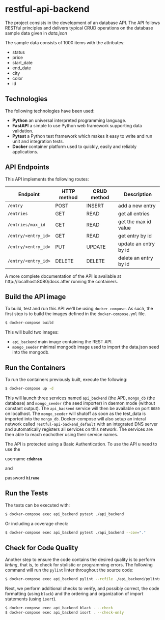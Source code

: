# restful-api-backend
The project consists in the development of an database API. The API follows RESTful principles and delivers typical CRUD operations on the database sample data given in _data.json_

The sample data consists of 1000 items with the attributes:
-   status
-   price
-   start_date
-   end_date
-   city
-   color
-   id


## Technologies

The following technologies have been used:

- **Python** an universal interpreted programming language.
- **FastAPI** a simple to use Python web framework supporting data validation.
- **Pytest** a Python test framework which makes it easy to write and run unit and integration
tests.
- **Docker** container platform used to quickly, easily and reliably applications.

## API Endpoints

This API implements the following routes:

| **Endpoint**     	    | **HTTP method**   | **CRUD method** 	| **Description**      	|
|-----------------	    |----------------  	|---------------	|----------------------	|
| `/entry`     	        | POST        	    | INSERT      	    | add a new entry    	|
| `/entries`     	    | GET           	| READ        	    | get all entries    	|
| `/entries/max_id`     | GET           	| READ        	    | get the max id value  |
| `/entry/<entry_id>`   | GET         	    | READ        	    | get entry by id    	|
| `/entry/<entry_id>`   | PUT         	    | UPDATE      	    | update an entry by id |
| `/entry/<entry_id>`	| DELETE      	    | DELETE      	    | delete an entry by id |

A more complete documentation of the API is available at http://localhost:8080/docs after running the containers.

## Build the API image

To build, test and run this API we'll be using `docker-compose`. As such, the first step
is to build the images defined in the `docker-compose.yml` file.

```bash
$ docker-compose build
```

This will build two images:

- `api_backend` main image containing the REST API.
- `mongo_seeder` minimal mongodb image used to import the data.json seed into the mongodb.


## Run the Containers
 
To run the containers previously built, execute the following:
 
```bash
$ docker-compose up -d
```

This will launch three services named `api_backend` (the API), `mongo_db` (the database) and `mongo_seeder` (the seed importer) in daemon mode (without constant output). The `api_backend` service will then be available on port `8080` on localhost. The `mongo_seeder` will shutoff as soon as the test_data is imported into the `mongo_db`.
Docker-compose will also setup an interal network called `restful-api-backend_default` with an integrated DNS server and automatically registers all services on this network. The services are then able to reach eachother using their service names.

The API is protected using a Basic Authentication. To use the API u need to use the 

username **`cdehnen`**

and

password **`hireme`**


## Run the Tests

The tests can be executed with:

```bash
$ docker-compose exec api_backend pytest ./api_backend
```

Or including a coverage check:

```bash
$ docker-compose exec api_backend pytest ./api_backend --cov="."
```

## Check for Code Quality

Another step to ensure the code contains the desired quality is to perform *linting*, that 
is, to check for stylistic or programming errors. The following command will run the 
`pylint` linter throughout the source code:

```bash
$ docker-compose exec api_backend pylint --rcfile ./api_backend/pylintrc ./api_backend
```

Next, we perform additional checks to verify, and possibly correct, the code formatting 
(using `black`) and the ordering and organization of import statements (using `isort`).

```bash
$ docker-compose exec api_backend black . --check
$ docker-compose exec api_backend isort . --check-only
```
